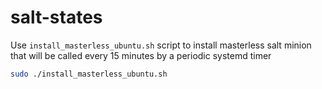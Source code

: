 # salt-states

Use `install_masterless_ubuntu.sh` script to install masterless salt minion that will be called every 15 minutes by a periodic systemd timer

```bash
sudo ./install_masterless_ubuntu.sh
```